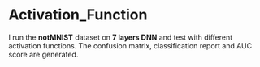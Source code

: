 # Activation_Function
I run the **notMNIST** dataset on **7 layers DNN** and test with different activation functions. The confusion matrix, classification report and AUC score are generated.
